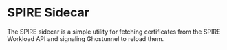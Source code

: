 # SPIRE Sidecar

The SPIRE sidecar is a simple utility for fetching certificates from the SPIRE Workload API and signaling Ghostunnel to reload them.

